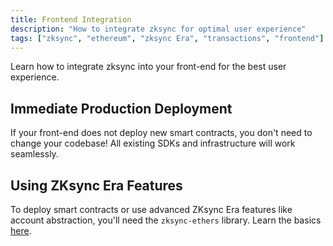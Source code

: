 ```yaml
---
title: Frontend Integration
description: "How to integrate zksync for optimal user experience"
tags: ["zksync", "ethereum", "zksync Era", "transactions", "frontend"]
---
```


Learn how to integrate zksync into your front-end for the best user experience.

## Immediate Production Deployment

If your front-end does not deploy new smart contracts, you don't need to change your codebase! All existing SDKs and
infrastructure will work seamlessly.

## Using ZKsync Era Features

To deploy smart contracts or use advanced ZKsync Era features like account abstraction, you'll need the `zksync-ethers`
library. Learn the basics [here](/sdk/js/ethers/v6/features).
